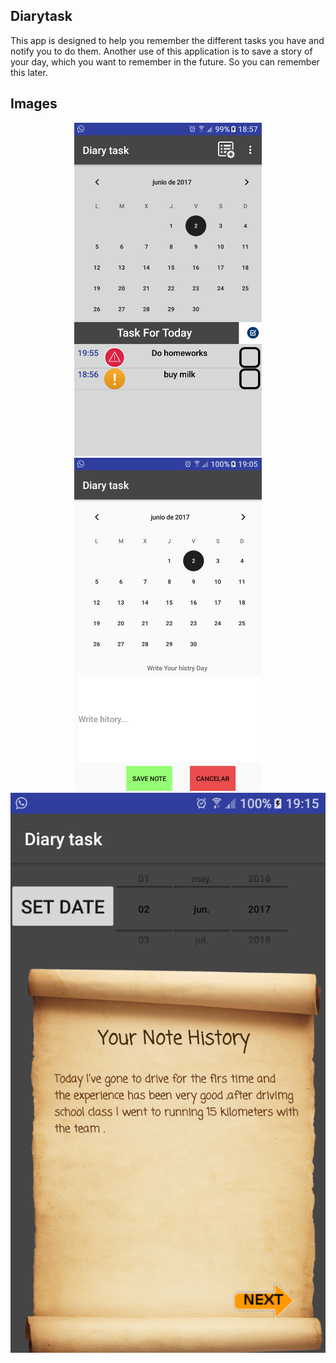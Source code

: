 Diarytask
---
This app is designed to help you remember the different tasks you have and notify you to do them.
Another use of this application is to save a story of your day, which you want to remember in the future. So you can remember this later.

Images
---
<p align="center">
<img src="https://github.com/lugman/Proyectos-DAW/blob/main/Diarytask/the%20main%20layout.png" width="300">
<img src="https://github.com/lugman/Proyectos-DAW/blob/main/Diarytask/write%20history.png" width="300">
<img src="https://github.com/lugman/Proyectos-DAW/blob/main/Diarytask/history%20%20layout.png" width="600">
<p>

